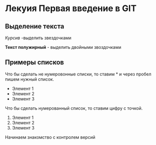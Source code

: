 # Лекуия Первая введение в GIT
## Выделение текста
*Курсив* -выделить звездочками

**Текст полужирный** - выделить двойными звоздочками 

## Примеры списков
Что бы сделать не нумеровонные списки, то ставим * и через пробел пишем нужный список.
* Элемент 1
* Элемент 2 
* Элемент 3

Что бы сделать нумерованный список, то ставим цифру с точкой. 
1. Элемент 1 
2. Элемент 2
3. Элемент 3



Начинаем знакомство с контролем версий

